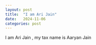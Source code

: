 ```yaml
---
layout: post
title:  "I am Ari Jain"
date:   2024-11-06 
categories: post
---
```


I am Ari Jain , my tax name is Aaryan Jain 
